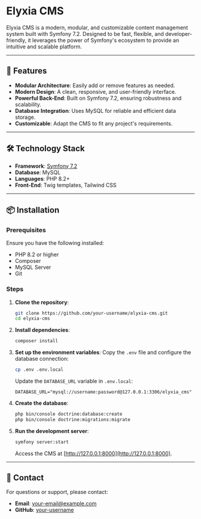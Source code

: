 # Elyxia CMS

Elyxia CMS is a modern, modular, and customizable content management system built with Symfony 7.2. Designed to be fast, flexible, and developer-friendly, it leverages the power of Symfony's ecosystem to provide an intuitive and scalable platform.

---

## 🚀 Features

- **Modular Architecture**: Easily add or remove features as needed.
- **Modern Design**: A clean, responsive, and user-friendly interface.
- **Powerful Back-End**: Built on Symfony 7.2, ensuring robustness and scalability.
- **Database Integration**: Uses MySQL for reliable and efficient data storage.
- **Customizable**: Adapt the CMS to fit any project's requirements.

---

## 🛠️ Technology Stack

- **Framework**: [Symfony 7.2](https://symfony.com/)
- **Database**: MySQL
- **Languages**: PHP 8.2+
- **Front-End**: Twig templates, Tailwind CSS

---

## 📦 Installation

### Prerequisites
Ensure you have the following installed:
- PHP 8.2 or higher
- Composer
- MySQL Server
- Git

### Steps

1. **Clone the repository**:
   ```bash
   git clone https://github.com/your-username/elyxia-cms.git
   cd elyxia-cms
   ```

2. **Install dependencies**:
   ```bash
   composer install
   ```

3. **Set up the environment variables**:
   Copy the `.env` file and configure the database connection:
   ```bash
   cp .env .env.local
   ```
   Update the `DATABASE_URL` variable in `.env.local`:
   ```env
   DATABASE_URL="mysql://username:password@127.0.0.1:3306/elyxia_cms"
   ```

4. **Create the database**:
   ```bash
   php bin/console doctrine:database:create
   php bin/console doctrine:migrations:migrate
   ```

5. **Run the development server**:
   ```bash
   symfony server:start
   ```
   Access the CMS at [http://127.0.0.1:8000](http://127.0.0.1:8000).

---


## 💬 Contact

For questions or support, please contact:
- **Email**: your-email@example.com
- **GitHub**: [your-username](https://github.com/your-username)

